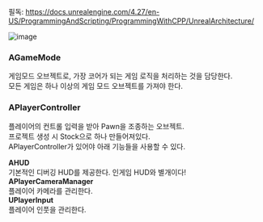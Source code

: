 필독:
https://docs.unrealengine.com/4.27/en-US/ProgrammingAndScripting/ProgrammingWithCPP/UnrealArchitecture/
  
![image](https://user-images.githubusercontent.com/63915665/170287876-0db00cd8-0d29-41d1-aad9-8eb9a9a76a6f.png)
  
  
### AGameMode
게임모드 오브젝트로, 가장 코어가 되는 게임 로직을 처리하는 것을 담당한다.  
모든 게임은 하나 이상의 게임 모드 오브젝트를 가져야 한다.  
  
  
### APlayerController
플레이어의 컨트롤 입력을 받아 Pawn을 조종하는 오브젝트.  
프로젝트 생성 시 Stock으로 하나 만들어져있다.  
APlayerController가 있어야 아래 기능들을 사용할 수 있다.  
  
**AHUD**  
기본적인 디버깅 HUD를 제공한다. 인게임 HUD와 별개이다!  
**APlayerCameraManager**  
플레이어 카메라를 관리한다.  
**UPlayerInput**  
플레이어 인풋을 관리한다.  
  
